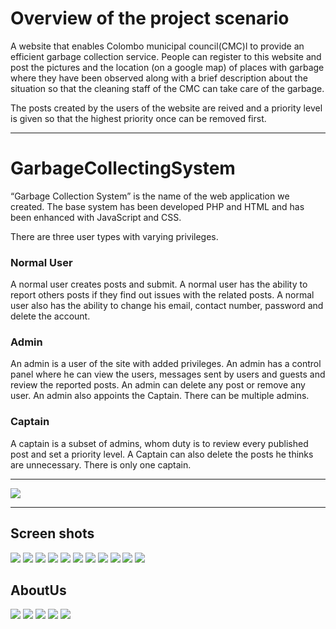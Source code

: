 # Overview of the project scenario

A website that enables Colombo municipal council(CMC)l to provide an efficient garbage collection service. People can register to this website and post the pictures and the location (on a google map) of places with garbage where they have been observed along with a brief description about the situation so that the cleaning staff of the CMC can take care of the garbage. 

The posts created by the users of the website are reived and a priority level is given so that the highest priority once can be removed first.
***
# GarbageCollectingSystem

“Garbage Collection System” is the name of the web application we created. The base system has been developed PHP and HTML and has been enhanced with JavaScript and CSS. 

There are three user types with varying privileges.

### Normal User
A normal user creates posts and submit. A normal user has the ability to report others posts if they find out issues with the related posts. A normal user also has the ability to change his email, contact number, password and delete the account. 
### Admin
An admin is a user of the site with added privileges. An admin has a control panel where he can view the users, messages sent by users and guests and review the reported posts. An admin can delete any post or remove any user. An admin also appoints the Captain. There can be multiple admins.
### Captain
A captain is a subset of admins, whom duty is to review every published post and set a priority level. A Captain can also delete the posts he thinks are unnecessary. There is only one captain.
***
![](GarbageCollectionSystem/githubReedmeImages/er.png)
***
## Screen shots
![](GarbageCollectionSystem/githubReedmeImages/signup.png)
![](GarbageCollectionSystem/githubReedmeImages/login.png)
![](GarbageCollectionSystem/githubReedmeImages/reover.png)
![](GarbageCollectionSystem/githubReedmeImages/home.png)
![](GarbageCollectionSystem/githubReedmeImages/contactUs.png)
![](GarbageCollectionSystem/githubReedmeImages/posts.png)
![](GarbageCollectionSystem/githubReedmeImages/postsPage.png)
![](GarbageCollectionSystem/githubReedmeImages/postsPgeCaptain.png)
![](GarbageCollectionSystem/githubReedmeImages/vivingpostsUsers.png)
![](GarbageCollectionSystem/githubReedmeImages/vivingpostsCaptain.png)
![](GarbageCollectionSystem/githubReedmeImages/adminControlPanel.png)
## AboutUs
![](GarbageCollectionSystem/githubReedmeImages/asiri.png)
![](GarbageCollectionSystem/githubReedmeImages/indrajith.png)
![](GarbageCollectionSystem/githubReedmeImages/ayesh.png)
![](GarbageCollectionSystem/githubReedmeImages/sewmal.png)
![](GarbageCollectionSystem/githubReedmeImages/piu.png)
